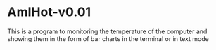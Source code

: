# AmIHot-v0.01

This is a program to monitoring the temperature of the computer and showing them in the form of bar charts in the terminal or in text mode
